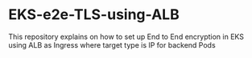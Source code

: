 # EKS-e2e-TLS-using-ALB
This repository explains on how to set up End to End encryption in EKS using ALB as Ingress where target type is IP for backend Pods
